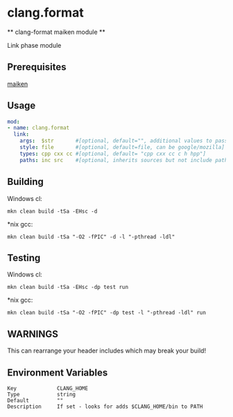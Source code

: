 # clang.format

** clang-format maiken module **

Link phase module

## Prerequisites
  [maiken](https://github.com/Dekken/maiken)

## Usage

```yaml
mod:
- name: clang.format
  link:
    args:  $str       #[optional, default="", additional values to pass to clang-format]
    style: file       #[optional, default=file, can be google/mozilla]
    types: cpp cxx cc #[optional, default= "cpp cxx cc c h hpp"]
    paths: inc src    #[optional, inherits sources but not include paths]
```

## Building

  Windows cl:

    mkn clean build -tSa -EHsc -d


  *nix gcc:

    mkn clean build -tSa "-O2 -fPIC" -d -l "-pthread -ldl"


## Testing

  Windows cl:

    mkn clean build -tSa -EHsc -dp test run


  *nix gcc:

    mkn clean build -tSa "-O2 -fPIC" -dp test -l "-pthread -ldl" run

## WARNINGS

This can rearrange your header includes which may break your build!



## Environment Variables

    Key             CLANG_HOME
    Type            string
    Default         ""
    Description     If set - looks for adds $CLANG_HOME/bin to PATH
